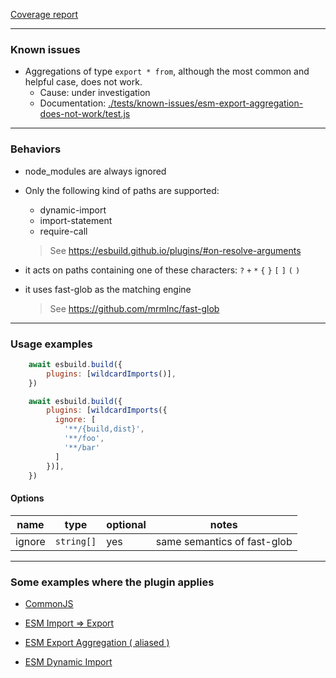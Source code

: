 
<a href="./coverage.txt">Coverage report</a>

---

### Known issues

- Aggregations of type `export * from`, although the most common and helpful case, does not work.
  - Cause: under investigation
  - Documentation: <a href="./tests/known-issues/esm-export-aggregation-does-not-work/test.js">./tests/known-issues/esm-export-aggregation-does-not-work/test.js</a>

---

### Behaviors

- node_modules are always ignored

- Only the following kind of paths are supported:
  - dynamic-import
  - import-statement
  - require-call

  > See https://esbuild.github.io/plugins/#on-resolve-arguments

- it acts on paths containing one of these characters: `?` `+` `*` `{` `}` `[` `]` `(` `)`

- it uses fast-glob as the matching engine

  > See https://github.com/mrmlnc/fast-glob

---

### Usage examples

```javascript
    await esbuild.build({
        plugins: [wildcardImports()],
    })
```

```javascript
    await esbuild.build({
        plugins: [wildcardImports({
          ignore: [
            '**/{build,dist}',
            '**/foo',
            '**/bar'
          ]
        })],
    })
```

#### Options

| name | type | optional | notes |
|-|-|-|-|
| ignore | `string[]` | yes | same semantics of fast-glob |

---

### Some examples where the plugin applies

- <a href="./tests/cjs-require/test.js#L16">CommonJS</a>

- <a href="./tests/esm-import-export/test.js#L16">ESM Import => Export</a>

- <a href="./tests/esm-export-aggregation-with-alias/test.js#L16">ESM Export Aggregation ( aliased )</a>

- <a href="./tests/esm-dynamic-import/test.js#L16">ESM Dynamic Import</a>
